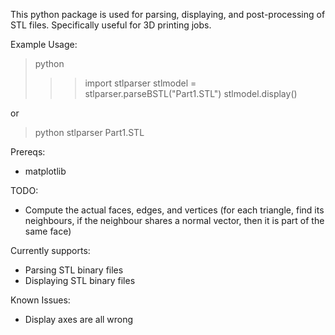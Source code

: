 This python package is used for parsing, displaying, and post-processing of
STL files. Specifically useful for 3D printing jobs.

Example Usage:
> python 
>>> import stlparser
>>> stlmodel = stlparser.parseBSTL("Part1.STL")
>>> stlmodel.display()

or
> python stlparser Part1.STL

Prereqs:
- matplotlib

TODO:
  - Compute the actual faces, edges, and vertices (for each triangle, find its neighbours, if the neighbour
    shares a normal vector, then it is part of the same face)

Currently supports:
- Parsing STL binary files
- Displaying STL binary files

Known Issues:
- Display axes are all wrong